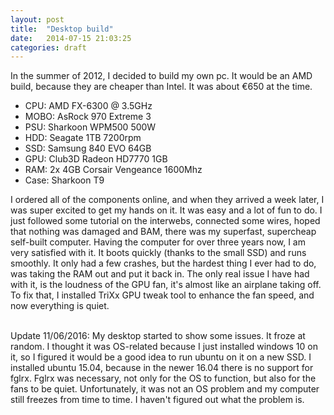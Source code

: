 ```yaml
---
layout: post
title:  "Desktop build"
date:   2014-07-15 21:03:25
categories: draft
---
```


In the summer of 2012, I decided to build my own pc. It would be an AMD build,
because they are cheaper than Intel. It was about €650 at the time.
<ul>
<li>CPU: AMD FX-6300 @ 3.5GHz</li>
<li>MOBO: AsRock 970 Extreme 3</li>
<li>PSU: Sharkoon WPM500 500W</li>
<li>HDD: Seagate 1TB 7200rpm</li>
<li>SSD: Samsung 840 EVO 64GB</li>
<li>GPU: Club3D Radeon HD7770 1GB</li>
<li>RAM: 2x 4GB Corsair Vengeance 1600Mhz</li>
<li>Case: Sharkoon T9</li>
</ul>

I ordered all of the components online, and when they arrived a week later, I
was super excited to get my hands on it. It was easy and a lot of fun to do.
I just followed some tutorial on the interwebs, connected some wires, hoped that nothing was damaged and BAM,
there was my superfast, supercheap self-built computer.
Having the computer for over three years now, I am very satisfied with it. It boots
quickly (thanks to the small SSD) and runs smoothly. It only had a few crashes, but
the hardest thing I ever had to do, was taking the RAM out and put it back in.
The only real issue I have had with it, is the loudness of the GPU fan, it's almost like an airplane taking off.
To fix that, I installed TriXx GPU tweak tool to enhance the fan speed, and now everything is quiet.

<br>
Update 11/06/2016: 
My desktop started to show some issues. It froze at random. 
I thought it was OS-related because I just installed 
windows 10 on it, so I figured it would be a good idea 
to run ubuntu on it on a new SSD. I installed ubuntu 15.04, 
because in the newer 16.04 there is no support for fglrx. 
Fglrx was necessary, not only for the OS to function, but also for the 
fans to be quiet. Unfortunately, it was not an OS problem and my 
computer still freezes from time to time. I haven't figured out what the problem is.

<br>
